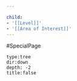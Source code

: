 ```yaml
---

child: 
- '[[Level]]' 
- '[[Area of Interest]]'
---
```

#SpecialPage 

```breadcrumbs
type:tree
dir:down
depth: -2
title:false
```
